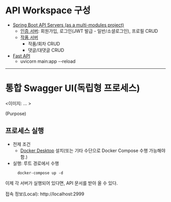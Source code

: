 # API Workspace 구성

- [Spring Boot API Servers (as a multi-modules project)](./springboot-root)
    - [인증 서버](./springboot-root/authentication-service): 회원가입, 로그인(JWT 발급 -
      일반/소셜로그인), 프로필 CRUD
    - [작품 서버](./springboot-root/book-service)
        - 작품/회차 CRUD
        - 댓글/대댓글 CRUD
- [Fast API]()
    - uvicorn main:app --reload

---

# 통합 Swagger UI(독립형 프로세스)

<이미지: ... >

(Purpose)

## 프로세스 실행

- 전제 조건
    - [Docker Desktop]() 설치(또는 기타 수단으로 Docker Compose 수행 가능해야 함.)
- 실행: 루트 경로에서 수행
  ```shell
    docker-compose up -d
  ```

이제 각 서버가 실행되어 있다면, API 문서를 받아 올 수 있다.

접속 정보(Local): http://localhost:2999
